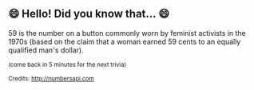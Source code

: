 ## 😄 Hello! Did you know that... 😄
59 is the number on a button commonly worn by feminist activists in the 1970s (based on the claim that a woman earned 59 cents to an equally qualified man's dollar).

<sup>(come back in 5 minutes for the next trivia)</sup>


<sup>Credits: http://numbersapi.com</sup>
